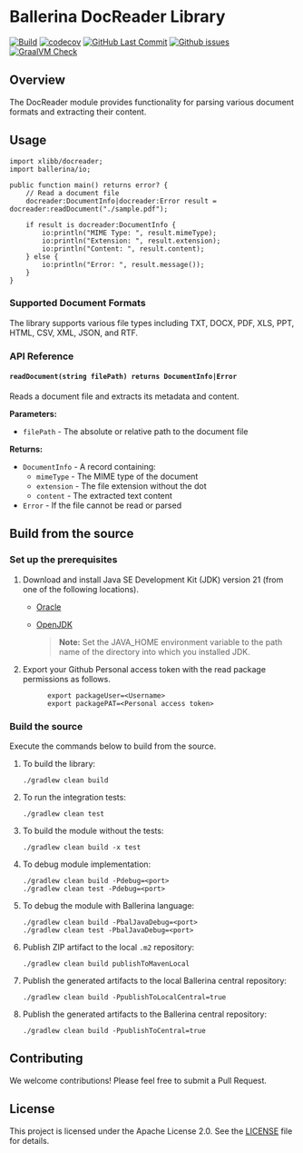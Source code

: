 # Ballerina DocReader Library

[![Build](https://github.com/xlibb/module-docreader/actions/workflows/build-timestamped-master.yml/badge.svg)](https://github.com/xlibb/module-docreader/actions/workflows/build-timestamped-master.yml)
[![codecov](https://codecov.io/gh/xlibb/module-docreader/branch/main/graph/badge.svg)](https://codecov.io/gh/xlibb/module-docreader)
[![GitHub Last Commit](https://img.shields.io/github/last-commit/xlibb/module-docreader.svg)](https://github.com/xlibb/module-docreader/commits/main)
[![Github issues](https://img.shields.io/github/issues/xlibb/module-docreader/module/docreader.svg?label=Open%20Issues)](https://github.com/xlibb/module-docreader/labels/module%2Fdocreader)
[![GraalVM Check](https://github.com/xlibb/module-docreader/actions/workflows/build-with-bal-test-graalvm.yml/badge.svg)](https://github.com/xlibb/module-docreader/actions/workflows/build-with-bal-test-graalvm.yml)

## Overview

The DocReader module provides functionality for parsing various document formats and extracting their content.

## Usage

```ballerina
import xlibb/docreader;
import ballerina/io;

public function main() returns error? {
    // Read a document file
    docreader:DocumentInfo|docreader:Error result = docreader:readDocument("./sample.pdf");
    
    if result is docreader:DocumentInfo {
        io:println("MIME Type: ", result.mimeType);
        io:println("Extension: ", result.extension);
        io:println("Content: ", result.content);
    } else {
        io:println("Error: ", result.message());
    }
}
```

### Supported Document Formats

The library supports various file types including TXT, DOCX, PDF, XLS, PPT, HTML, CSV, XML, JSON, and RTF.

### API Reference

#### `readDocument(string filePath) returns DocumentInfo|Error`

Reads a document file and extracts its metadata and content.

**Parameters:**
- `filePath` - The absolute or relative path to the document file

**Returns:**
- `DocumentInfo` - A record containing:
  - `mimeType` - The MIME type of the document
  - `extension` - The file extension without the dot
  - `content` - The extracted text content
- `Error` - If the file cannot be read or parsed

## Build from the source

### Set up the prerequisites

1.  Download and install Java SE Development Kit (JDK) version 21 (from one of the following locations).

    - [Oracle](https://www.oracle.com/java/technologies/javase-jdk21-downloads.html)

    - [OpenJDK](https://adoptopenjdk.net/)

      > **Note:** Set the JAVA_HOME environment variable to the path name of the directory into which you installed JDK.

2.  Export your Github Personal access token with the read package permissions as follows.

              export packageUser=<Username>
              export packagePAT=<Personal access token>

### Build the source

Execute the commands below to build from the source.

1. To build the library:

   ```
   ./gradlew clean build
   ```

2. To run the integration tests:
   ```
   ./gradlew clean test
   ```
3. To build the module without the tests:
   ```
   ./gradlew clean build -x test
   ```
4. To debug module implementation:
   ```
   ./gradlew clean build -Pdebug=<port>
   ./gradlew clean test -Pdebug=<port>
   ```
5. To debug the module with Ballerina language:
   ```
   ./gradlew clean build -PbalJavaDebug=<port>
   ./gradlew clean test -PbalJavaDebug=<port>
   ```
6. Publish ZIP artifact to the local `.m2` repository:
   ```
   ./gradlew clean build publishToMavenLocal
   ```
7. Publish the generated artifacts to the local Ballerina central repository:
   ```
   ./gradlew clean build -PpublishToLocalCentral=true
   ```
8. Publish the generated artifacts to the Ballerina central repository:
   ```
   ./gradlew clean build -PpublishToCentral=true
   ```

## Contributing

We welcome contributions! Please feel free to submit a Pull Request.

## License

This project is licensed under the Apache License 2.0. See the [LICENSE](LICENSE) file for details.
